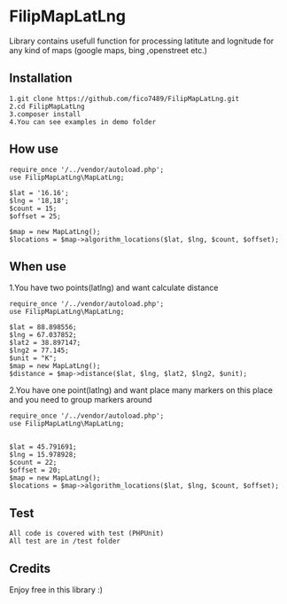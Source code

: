 # FilipMapLatLng
Library contains usefull function for processing latitute and lognitude for any kind of maps (google maps, bing ,openstreet etc.)

## Installation

	1.git clone https://github.com/fico7489/FilipMapLatLng.git
	2.cd FilipMapLatLng
	3.composer install
	4.You can see examples in demo folder
	
	
	
## How use
	
	require_once '/../vendor/autoload.php';
	use FilipMapLatLng\MapLatLng;
			
	$lat = '16.16';
	$lng = '18,18';
	$count = 15;
	$offset = 25;
	
	$map = new MapLatLng();
	$locations = $map->algorithm_locations($lat, $lng, $count, $offset);
	
	
## When use

1.You have two points(latlng) and want calculate distance
	
	require_once '/../vendor/autoload.php';
	use FilipMapLatLng\MapLatLng;
	
	$lat = 88.898556;
	$lng = 67.037852;
	$lat2 = 38.897147;
	$lng2 = 77.145;
	$unit = "K";
	$map = new MapLatLng();
	$distance = $map->distance($lat, $lng, $lat2, $lng2, $unit);

2.You have one point(latlng) and want place many markers on this place and you need to group markers around
	
	require_once '/../vendor/autoload.php';
	use FilipMapLatLng\MapLatLng;
	
	
	$lat = 45.791691;
	$lng = 15.978928;
	$count = 22;
	$offset = 20;
	$map = new MapLatLng();
	$locations = $map->algorithm_locations($lat, $lng, $count, $offset);
	
## Test
	
	
	All code is covered with test (PHPUnit)
	All test are in /test folder

## Credits
	
Enjoy free in this library :)
	
	
	
